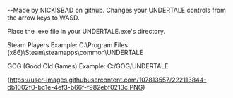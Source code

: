 --Made by NICKISBAD on github. Changes your UNDERTALE controls from the arrow keys to WASD.

Place the .exe file in your UNDERTALE.exe's directory.

Steam Players Example: C:\Program Files (x86)\Steam\steamapps\common\UNDERTALE


GOG (Good Old Games) Example: C:/GOG/UNDERTALE

(https://user-images.githubusercontent.com/107813557/222113844-db1002f0-bc1e-4ef3-b66f-f982ebf0213c.PNG)
